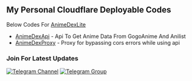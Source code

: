## My Personal Cloudflare Deployable Codes

Below Codes For [AnimeDexLite](https://github.com/TechShreyash/AnimeDexLite)

- [AnimeDexApi](https://github.com/TechShreyash/AnimeDexApi) - Api To Get Anime Data From GogoAnime And Anilist
- [AnimeDexProxy](https://github.com/TechShreyash/CloudflareWorker/tree/main/animedexproxy) - Proxy for bypassing cors errors while using api


### Join For Latest Updates

[![Telegram Channel](https://img.shields.io/static/v1?label=Join&message=Telegram%20Channel&color=blueviolet&style=for-the-badge&logo=telegram&logoColor=violet)](https://telegram.me/TechZBots) [![Telegram Group](https://img.shields.io/static/v1?label=Join&message=Telegram%20Group&color=blueviolet&style=for-the-badge&logo=telegram&logoColor=violet)](https://telegram.me/TechZBots_Support)